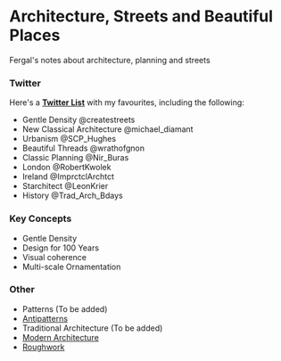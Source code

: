 # Architecture, Streets and Beautiful Places
Fergal's notes about architecture, planning and streets

### Twitter
Here's a [**Twitter List**](https://twitter.com/i/lists/1322508700649750528) with my favourites, including the following:
* Gentle Density @createstreets
* New Classical Architecture @michael_diamant
* Urbanism @SCP_Hughes
* Beautiful Threads @wrathofgnon
* Classic Planning @Nir_Buras
* London @RobertKwolek
* Ireland @ImprctclArchtct
* Starchitect @LeonKrier
* History @Trad_Arch_Bdays

### Key Concepts
* Gentle Density
* Design for 100 Years
* Visual coherence
* Multi-scale Ornamentation

### Other
* Patterns (To be added)
* [Antipatterns](antipatterns.md)
* Traditional Architecture (To be added)
* [Modern Architecture](modern-architecture.md)
* [Roughwork](roughwork.md)
